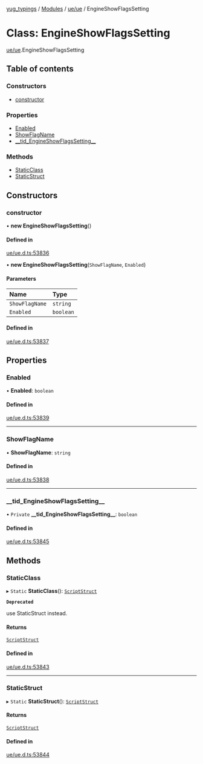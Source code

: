 [yug_typings](../README.md) / [Modules](../modules.md) / [ue/ue](../modules/ue_ue.md) / EngineShowFlagsSetting

# Class: EngineShowFlagsSetting

[ue/ue](../modules/ue_ue.md).EngineShowFlagsSetting

## Table of contents

### Constructors

- [constructor](ue_ue.EngineShowFlagsSetting.md#constructor)

### Properties

- [Enabled](ue_ue.EngineShowFlagsSetting.md#enabled)
- [ShowFlagName](ue_ue.EngineShowFlagsSetting.md#showflagname)
- [\_\_tid\_EngineShowFlagsSetting\_\_](ue_ue.EngineShowFlagsSetting.md#__tid_engineshowflagssetting__)

### Methods

- [StaticClass](ue_ue.EngineShowFlagsSetting.md#staticclass)
- [StaticStruct](ue_ue.EngineShowFlagsSetting.md#staticstruct)

## Constructors

### constructor

• **new EngineShowFlagsSetting**()

#### Defined in

[ue/ue.d.ts:53836](https://github.com/YugMetaverse/yug_typings/blob/b7d9b19/ue/ue.d.ts#L53836)

• **new EngineShowFlagsSetting**(`ShowFlagName`, `Enabled`)

#### Parameters

| Name | Type |
| :------ | :------ |
| `ShowFlagName` | `string` |
| `Enabled` | `boolean` |

#### Defined in

[ue/ue.d.ts:53837](https://github.com/YugMetaverse/yug_typings/blob/b7d9b19/ue/ue.d.ts#L53837)

## Properties

### Enabled

• **Enabled**: `boolean`

#### Defined in

[ue/ue.d.ts:53839](https://github.com/YugMetaverse/yug_typings/blob/b7d9b19/ue/ue.d.ts#L53839)

___

### ShowFlagName

• **ShowFlagName**: `string`

#### Defined in

[ue/ue.d.ts:53838](https://github.com/YugMetaverse/yug_typings/blob/b7d9b19/ue/ue.d.ts#L53838)

___

### \_\_tid\_EngineShowFlagsSetting\_\_

• `Private` **\_\_tid\_EngineShowFlagsSetting\_\_**: `boolean`

#### Defined in

[ue/ue.d.ts:53845](https://github.com/YugMetaverse/yug_typings/blob/b7d9b19/ue/ue.d.ts#L53845)

## Methods

### StaticClass

▸ `Static` **StaticClass**(): [`ScriptStruct`](ue_ue.ScriptStruct.md)

**`Deprecated`**

use StaticStruct instead.

#### Returns

[`ScriptStruct`](ue_ue.ScriptStruct.md)

#### Defined in

[ue/ue.d.ts:53843](https://github.com/YugMetaverse/yug_typings/blob/b7d9b19/ue/ue.d.ts#L53843)

___

### StaticStruct

▸ `Static` **StaticStruct**(): [`ScriptStruct`](ue_ue.ScriptStruct.md)

#### Returns

[`ScriptStruct`](ue_ue.ScriptStruct.md)

#### Defined in

[ue/ue.d.ts:53844](https://github.com/YugMetaverse/yug_typings/blob/b7d9b19/ue/ue.d.ts#L53844)
